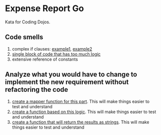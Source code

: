 # Expense Report Go

Kata for Coding Dojos.

## Code smells

1. complex if clauses: [example1](https://github.com/giannoul/expensereport/blob/trunk/expensereport-go/expenses/expensereport.go#L28), [example2](https://github.com/giannoul/expensereport/blob/trunk/expensereport-go/expenses/expensereport.go#L43)
2. [single block of code that has too much logic](https://github.com/giannoul/expensereport/blob/trunk/expensereport-go/expenses/expensereport.go#L27-L50)
3. extensive reference of constants

## Analyze what you would have to change to implement the new requirement without refactoring the code

1. [create a mapper function for this part](https://github.com/giannoul/expensereport/blob/trunk/expensereport-go/expenses/expensereport.go#L32-L40). This will make things easier to test and understand
2. [create a function based on this logic](https://github.com/giannoul/expensereport/blob/trunk/expensereport-go/expenses/expensereport.go#L42-L47). This will make things easier to test and understand
3. [create a function that will return the results as strings](https://github.com/giannoul/expensereport/blob/trunk/expensereport-go/expenses/expensereport.go#L53-L54). This will make things easier to test and understand